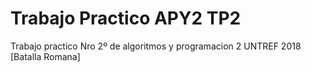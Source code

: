 # Trabajo Practico APY2 TP2
Trabajo practico Nro 2º de algoritmos y programacion 2 UNTREF 2018 [Batalla Romana]
